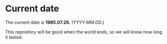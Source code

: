 # Current date

The current date is **1985.07.26.** (YYYY.MM.DD.)

This repository will be good when the world ends, so we will know how long it lasted.